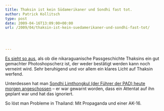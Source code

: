 ```yaml
---
title: Thaksin ist kein Südamerikaner und Sondhi fast tot.
author: Patrick Kollitsch
type: post
date: 2009-04-16T13:09:00+00:00
url: /2009/04/thaksin-ist-kein-suedamerikaner-und-sondhi-fast-tot/




---
```

[Es sieht so aus][1], als ob die nikaraguanische Passgeschichte Thaksins ein gut gemachter Photoshopscherz ist, der weder bestätigt werden kann noch verneint wird. Sehr beruhigend und vor allem ein klares Licht auf Thaksin werfend.

Unterdessen hat man [Sondhi Limthongkul (der Führer der <span class="caps">PAD</span>) heute morgen angeschossen][2] &#8211; er war gewarnt worden, dass ein Attentat auf ihn geplant war und hat das ignoriert. 

So löst man Probleme in Thailand: Mit Propaganda und einer AK-16.

 [1]: http://www.nationmultimedia.com/2009/04/17/headlines/headlines_30100675.php
 [2]: http://www.nationmultimedia.com/2009/04/17/politics/politics_30100677.php